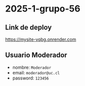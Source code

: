 # 2025-1-grupo-56

## Link de deploy

<https://mysite-vqbg.onrender.com>

## Usuario Moderador

- nombre: `Moderador`
- email: `moderador@uc.cl`
- password: `123456`

